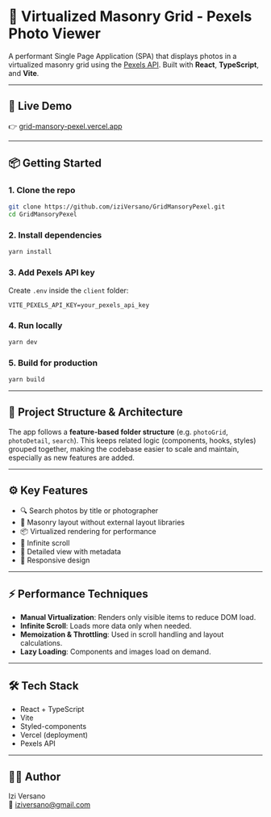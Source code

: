 # 📸 Virtualized Masonry Grid - Pexels Photo Viewer

A performant Single Page Application (SPA) that displays photos in a virtualized masonry grid using the [Pexels API](https://www.pexels.com/api/). Built with **React**, **TypeScript**, and **Vite**.

---

## 🚀 Live Demo

👉 [grid-mansory-pexel.vercel.app](https://grid-mansory-pexel.vercel.app)

---

## 📦 Getting Started

### 1. Clone the repo
```bash
git clone https://github.com/iziVersano/GridMansoryPexel.git
cd GridMansoryPexel
```

### 2. Install dependencies
```bash
yarn install
```

### 3. Add Pexels API key

Create `.env` inside the `client` folder:

```
VITE_PEXELS_API_KEY=your_pexels_api_key
```

### 4. Run locally
```bash
yarn dev
```

### 5. Build for production
```bash
yarn build
```

---

## 🧱 Project Structure & Architecture

The app follows a **feature-based folder structure** (e.g. `photoGrid`, `photoDetail`, `search`). This keeps related logic (components, hooks, styles) grouped together, making the codebase easier to scale and maintain, especially as new features are added.

---

## ⚙️ Key Features

- 🔍 Search photos by title or photographer
- 🧱 Masonry layout without external layout libraries
- 📦 Virtualized rendering for performance
- 🔄 Infinite scroll
- 📸 Detailed view with metadata
- 📱 Responsive design

---

## ⚡ Performance Techniques

- **Manual Virtualization**: Renders only visible items to reduce DOM load.
- **Infinite Scroll**: Loads more data only when needed.
- **Memoization & Throttling**: Used in scroll handling and layout calculations.
- **Lazy Loading**: Components and images load on demand.

---

## 🛠️ Tech Stack

- React + TypeScript
- Vite
- Styled-components
- Vercel (deployment)
- Pexels API

---

## 👨‍💻 Author

Izi Versano  
📧 iziversano@gmail.com
